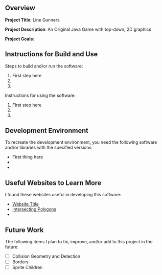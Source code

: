 ## Overview

**Project Title**: Line Gunners

**Project Description**: An Original Java Game with top-down, 2D graphics

**Project Goals**:

## Instructions for Build and Use

Steps to build and/or run the software:

1. First step here
2.
3.

Instructions for using the software:

1. First step here
2.
3.

## Development Environment

To recreate the development environment, you need the following software and/or libraries with the specified versions:

* First thing here
*
*

## Useful Websites to Learn More

I found these websites useful in developing this software:

* [Website Title](Link)
* [Intersecting Polygons](https://stackoverflow.com/questions/753140/how-do-i-determine-if-two-convex-polygons-intersect#:~:text=To%20be%20able%20to%20decide,polygons%20forms%20such%20a%20line)
*

## Future Work

The following items I plan to fix, improve, and/or add to this project in the future:

* [ ] Collision Geometry and Detection
* [ ] Borders
* [ ] Sprite Children
